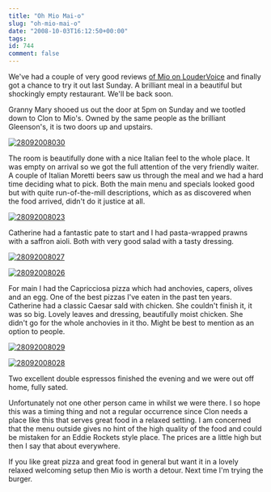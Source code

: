 ```yaml
---
title: "Oh Mio Mai-o"
slug: "oh-mio-mai-o"
date: "2008-10-03T16:12:50+00:00"
tags:
id: 744
comment: false
---
```


We've had a couple of very good reviews [of Mio on LouderVoice](http://www.loudervoice.com/search?q=mio) and finally got a chance to try it out last Sunday. A brilliant meal in a beautiful but shockingly empty restaurant. We'll be back soon.

Granny Mary shooed us out the door at 5pm on Sunday and we tootled down to Clon to Mio's. Owned by the same people as the brilliant Gleenson's, it is two doors up and upstairs.

[![28092008030](http://photos4.pix.ie/EB/57/EB570D4F18124E95BABEB37E4D39894E-500.jpg)](http://pix.ie/conor/701700 "28092008030 by conor") 

The room is beautifully done with a nice Italian feel to the whole place. It was empty on arrival so we got the full attention of the very friendly waiter. A couple of Italian Moretti beers saw us through the meal and we had a hard time deciding what to pick. Both the main menu and specials looked good but with quite run-of-the-mill descriptions, which as as discovered when the food arrived, didn't do it justice at all.

[![28092008023](http://photos2.pix.ie/84/03/84039C701CCF4746B9373A5B3AECADAB-500.jpg)](http://pix.ie/conor/701707 "28092008023 by conor")

Catherine had a fantastic pate to start and I had pasta-wrapped prawns with a saffron aioli. Both with very good salad with a tasty dressing.

[![28092008027](http://photos2.pix.ie/BA/FD/BAFD63601933439FA947503BA16456D8-500.jpg)](http://pix.ie/conor/701703 "28092008027 by conor")

[![28092008026](http://photos3.pix.ie/8E/A9/8EA9D37EBD2A44EAB252E1877738A460-500.jpg)](http://pix.ie/conor/701704 "28092008026 by conor")

For main I had the Capricciosa pizza which had anchovies, capers, olives and an egg. One of the best pizzas I've eaten in the past ten years. Catherine had a classic Caesar sald with chicken. She couldn't finish it, it was so big. Lovely leaves and dressing, beautifully moist chicken. She didn't go for the whole anchovies in it tho. Might be best to mention as an option to people.

[![28092008029](http://photos3.pix.ie/69/80/6980384D366F448DB6302131A9A443A5-500.jpg)](http://pix.ie/conor/701701 "28092008029 by conor")

[![28092008028](http://photos5.pix.ie/59/BC/59BC549D3C2748F4BFA9C74AB74B7CE1-500.jpg)](http://pix.ie/conor/701702 "28092008028 by conor")

Two excellent double espressos finished the evening and we were out off home, fully sated.

Unfortunately not one other person came in whilst we were there. I so hope this was a timing thing and not a regular occurrence since Clon needs a place like this that serves great food in a relaxed setting. I am concerned that the menu outside gives no hint of the high quality of the food and could be mistaken for an Eddie Rockets style place. The prices are a little high but then I say that about everywhere.

If you like great pizza and great food in general but want it in a lovely relaxed welcoming setup then Mio is worth a detour. Next time I'm trying the burger.
